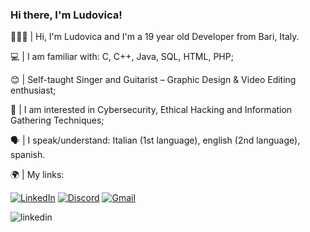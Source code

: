 ### Hi there, I'm Ludovica!

🙋🏻‍♀️ |  Hi, I'm Ludovica and I'm a 19 year old Developer from Bari, Italy.

💻 |  I am familiar with: C, C++, Java, SQL, HTML, PHP;

😊 |  Self-taught Singer and Guitarist – Graphic Design & Video Editing enthusiast;

👾 |  I am interested in Cybersecurity, Ethical Hacking and Information Gathering Techniques;

🗣️ |  I speak/understand: Italian (1st language), english (2nd language), spanish.

🌍 |  My links:

<a href='https://www.linkedin.com/in/ludovicapangrazio/' target="_blank"><img alt='LinkedIn' src='https://img.shields.io/badge/linkedin-100000?style=for-the-badge&logo=Linkedin&logoColor=55CCFF&labelColor=FFFFFF&color=F7F7F7'/></a> <a href='https://discord.gg/nw8pweBEaU' target="_blank"><img alt='Discord' src='https://img.shields.io/badge/discord-100000?style=for-the-badge&logo=discord&logoColor=8397FF&labelColor=FFFFFF&color=F7F7F7'/></a> <a href='mailto:ludovicapangrazio@gmail.com' target="_blank"><img alt='Gmail' src='https://img.shields.io/badge/gmail-100000?style=for-the-badge&logo=gmail&logoColor=FF6554&labelColor=FFFFFF&color=F7F7F7'/></a>



![linkedin](https://github.com/LudovicaPangrazio/LudovicaPangrazio/assets/125297085/8680f8d6-84e3-44a2-8c88-0b1114ecedcb)


<!--
**LudovicaPangrazio/LudovicaPangrazio** is a ✨ _special_ ✨ repository because its `README.md` (this file) appears on your GitHub profile.

Here are some ideas to get you started:

- 🔭 I’m currently working on ...
- 🌱 I’m currently learning ...
- 👯 I’m looking to collaborate on ...
- 🤔 I’m looking for help with ...
- 💬 Ask me about ...
- 📫 How to reach me: ...
- 😄 Pronouns: ...
- ⚡ Fun fact: ...
-->
